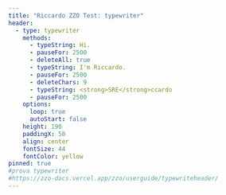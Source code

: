 ```yaml
---
title: "Riccardo ZZO Test: typewriter"
header:
  - type: typewriter
    methods:
      - typeString: Hi.
      - pauseFor: 2500
      - deleteAll: true
      - typeString: I'm Riccardo.
      - pauseFor: 2500
      - deleteChars: 9
      - typeString: <strong>SRE</strong>ccardo
      - pauseFor: 2500
    options:
      loop: true
      autoStart: false
    height: 190
    paddingX: 50
    align: center
    fontSize: 44
    fontColor: yellow
pinned: true
#prova typewriter
#https://zzo-docs.vercel.app/zzo/userguide/typewriteheader/
---
```



